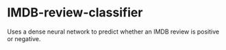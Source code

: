 # IMDB-review-classifier
Uses a dense neural network to predict whether an IMDB review is positive or negative.
